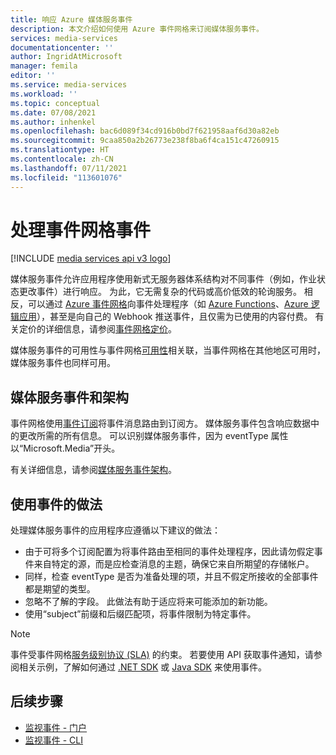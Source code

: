 ```yaml
---
title: 响应 Azure 媒体服务事件
description: 本文介绍如何使用 Azure 事件网格来订阅媒体服务事件。
services: media-services
documentationcenter: ''
author: IngridAtMicrosoft
manager: femila
editor: ''
ms.service: media-services
ms.workload: ''
ms.topic: conceptual
ms.date: 07/08/2021
ms.author: inhenkel
ms.openlocfilehash: bac6d089f34cd916b0bd7f621958aaf6d30a82eb
ms.sourcegitcommit: 9caa850a2b26773e238f8ba6f4ca151c47260915
ms.translationtype: HT
ms.contentlocale: zh-CN
ms.lasthandoff: 07/11/2021
ms.locfileid: "113601076"
---
```

# <a name="handling-event-grid-events"></a>处理事件网格事件

[!INCLUDE [media services api v3 logo](../includes/v3-hr.md)]

媒体服务事件允许应用程序使用新式无服务器体系结构对不同事件（例如，作业状态更改事件）进行响应。 为此，它无需复杂的代码或高价低效的轮询服务。 相反，可以通过 [Azure 事件网格](https://azure.microsoft.com/services/event-grid/)向事件处理程序（如 [Azure Functions](https://azure.microsoft.com/services/functions/)、[Azure 逻辑应用](https://azure.microsoft.com/services/logic-apps/)），甚至是向自己的 Webhook 推送事件，且仅需为已使用的内容付费。 有关定价的详细信息，请参阅[事件网格定价](https://azure.microsoft.com/pricing/details/event-grid/)。

媒体服务事件的可用性与事件网格[可用性](../../../event-grid/overview.md)相关联，当事件网格在其他地区可用时，媒体服务事件也同样可用。  

## <a name="media-services-events-and-schemas"></a>媒体服务事件和架构

事件网格使用[事件订阅](../../../event-grid/concepts.md#event-subscriptions)将事件消息路由到订阅方。 媒体服务事件包含响应数据中的更改所需的所有信息。 可以识别媒体服务事件，因为 eventType 属性以“Microsoft.Media”开头。

有关详细信息，请参阅[媒体服务事件架构](../media-services-event-schemas.md)。

## <a name="practices-for-consuming-events"></a>使用事件的做法

处理媒体服务事件的应用程序应遵循以下建议的做法：

* 由于可将多个订阅配置为将事件路由至相同的事件处理程序，因此请勿假定事件来自特定的源，而是应检查消息的主题，确保它来自所期望的存储帐户。
* 同样，检查 eventType 是否为准备处理的项，并且不假定所接收的全部事件都是期望的类型。
* 忽略不了解的字段。  此做法有助于适应将来可能添加的新功能。
* 使用“subject”前缀和后缀匹配项，将事件限制为特定事件。

> [!NOTE]
> 事件受事件网格[服务级别协议 (SLA)](https://azure.microsoft.com/support/legal/sla/event-grid/v1_0/) 的约束。 若要使用 API 获取事件通知，请参阅相关示例，了解如何通过 [.NET SDK](https://github.com/Azure-Samples/media-services-v3-dotnet) 或 [Java SDK](https://github.com/Azure-Samples/media-services-v3-java) 来使用事件。

## <a name="next-steps"></a>后续步骤

* [监视事件 - 门户](../monitor-events-portal-how-to.md)
* [监视事件 - CLI](../job-state-events-cli-how-to.md)

